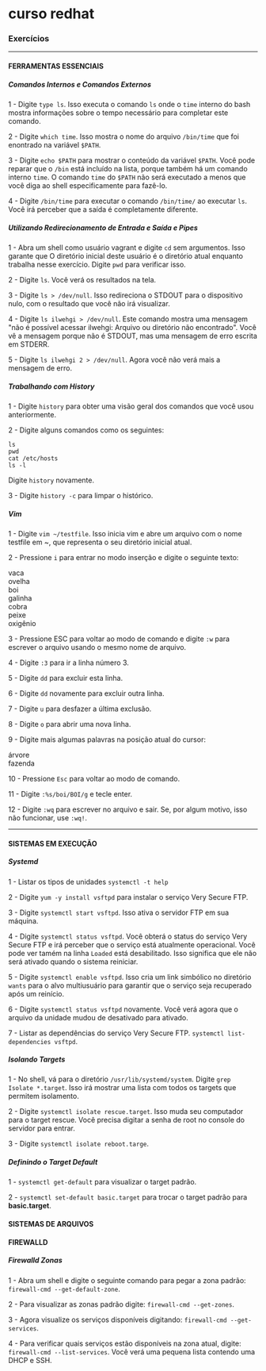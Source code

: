 # curso redhat

### Exercícios

----
#### FERRAMENTAS ESSENCIAIS

##### Comandos Internos e Comandos Externos

1 - Digite ```type ls```. Isso executa o comando ```ls``` onde o ```time``` interno do bash
mostra informações sobre o tempo necessário para completar este comando.

2 - Digite ```which time```. Isso mostra o nome do arquivo ```/bin/time``` que foi enontrado na variável ```$PATH```.

3 - Digite ```echo $PATH``` para mostrar o conteúdo da variável ```$PATH```. Você pode reparar que o ```/bin``` está incluído na lista, porque também há um comando interno ```time```.
O comando ```time``` do ```$PATH``` não será executado a menos que você diga ao shell especificamente para fazê-lo.

4 - Digite ```/bin/time``` para executar o comando ```/bin/time/``` ao executar ```ls```. Você irá perceber que a saída é completamente diferente.



##### Utilizando Redirecionamento de Entrada e Saída e Pipes

1 - Abra um shell como usuário vagrant e digite ```cd``` sem argumentos. Isso garante que
O diretório inicial deste usuário é o diretório atual enquanto trabalha nesse
exercício. Digite ```pwd``` para verificar isso.

2 - Digite ```ls```. Você verá os resultados na tela.

3 - Digite ```ls > /dev/null```. Isso redireciona o STDOUT para o dispositivo nulo, com o resultado que você não irá visualizar.

4 - Digite ```ls ilwehgi > /dev/null```. Este comando mostra uma mensagem "não é possível acessar ilwehgi: Arquivo ou diretório não encontrado". Você vê a mensagem porque não é STDOUT, mas uma
mensagem de erro escrita em STDERR.

5 - Digite ```ls ilwehgi 2 > /dev/null```. Agora você não verá mais a mensagem de erro.


##### Trabalhando com History

1 - Digite ```history``` para obter uma visão geral dos comandos que você usou anteriormente.

2 - Digite alguns comandos como os seguintes:
    
```ls``` <br>
```pwd``` <br>
```cat /etc/hosts``` <br>
```ls -l``` <br>
    
   Digite ```history``` novamente.

3 - Digite ```history -c``` para limpar o histórico.


##### Vim

1 - Digite ```vim ~/testfile```. Isso inicia vim e abre um arquivo com o nome testfile em ~, que representa o seu diretório inicial atual.

2 - Pressione ```i``` para entrar no modo inserção e digite o seguinte texto:

vaca <br>
ovelha <br>
boi <br>
galinha <br>
cobra <br>
peixe <br>
oxigênio <br>

3 - Pressione ESC para voltar ao modo de comando e digite ```:w``` para escrever o arquivo usando o mesmo nome de arquivo.

4 - Digite ```:3``` para ir a linha número 3.

5 - Digite ```dd``` para excluir esta linha.

6 - Digite ```dd``` novamente para excluir outra linha.

7 - Digite ```u``` para desfazer a última exclusão.

8 - Digite ```o``` para abrir uma nova linha.

9 - Digite mais algumas palavras na posição atual do cursor:

árvore <br>
fazenda <br>

10 - Pressione ```Esc``` para voltar ao modo de comando.

11 - Digite ```:%s/boi/BOI/g``` e tecle enter.

12 - Digite ```:wq``` para escrever no arquivo e sair. Se, por algum motivo, isso não funcionar, use ```:wq!```.


----
#### SISTEMAS EM EXECUÇÃO

##### Systemd

1 - Listar os tipos de unidades
```systemctl -t help```

2 - Digite ```yum -y install vsftpd``` para instalar o serviço Very Secure FTP.

3 - Digite ```systemctl start vsftpd```. Isso ativa o servidor FTP em sua máquina.

4 - Digite ```systemctl status vsftpd```. Você obterá o status do serviço Very Secure FTP e irá perceber que o serviço está atualmente operacional. Você pode ver tamém na linha ```Loaded``` está desabilitado. Isso significa que ele não será ativado quando o sistema reiniciar.

5 - Digite ```systemctl enable vsftpd```. Isso cria um link simbólico no diretório ```wants``` para o alvo multiusuário para garantir que o serviço seja recuperado após um reinício.

6 - Digite ```systemctl status vsftpd``` novamente. Você verá agora que o arquivo da unidade mudou de desativado para ativado.

7 - Listar as dependências do serviço Very Secure FTP. ```systemctl list-dependencies vsftpd```.


##### Isolando Targets

1 - No shell, vá para o diretório ```/usr/lib/systemd/system```. Digite ```grep Isolate *.target```. Isso irá mostrar uma lista com todos os targets que permitem isolamento.

2 - Digite ```systemctl isolate rescue.target```. Isso muda seu computador para o target rescue. Você precisa digitar a senha de root no console do servidor para entrar.

3 - Digite ```systemctl isolate reboot.targe```.


##### Definindo o Target Default

1 - ```systemctl get-default``` para visualizar o target padrão.

2 - ```systemctl set-default basic.target``` para trocar o target padrão para **basic.target**.


#### SISTEMAS DE ARQUIVOS


#### FIREWALLD

##### Firewalld Zonas

1 - Abra um shell e digite o seguinte comando para pegar a zona padrão: ```firewall-cmd --get-default-zone```.

2 - Para visualizar as zonas padrão digite: ```firewall-cmd --get-zones```.

3 - Agora visualize os serviços disponíveis digitando: ```firewall-cmd --get-services```.

4 - Para verificar quais serviços estão disponíveis na zona atual, digite: ```firewall-cmd --list-services```. Você verá uma pequena lista contendo uma DHCP e SSH.